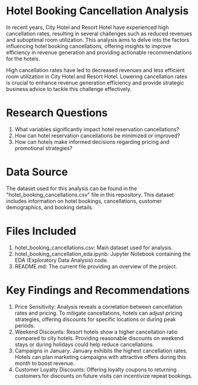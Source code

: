 # Hotel Booking Cancellation Analysis

In recent years, City Hotel and Resort Hotel have experienced high cancellation rates, resulting in several challenges such as reduced revenues and suboptimal room utilization. This analysis aims to delve into the factors influencing hotel booking cancellations, offering insights to improve efficiency in revenue generation and providing actionable recommendations for the hotels.

High cancellation rates have led to decreased revenues and less efficient room utilization in City Hotel and Resort Hotel. Lowering cancellation rates is crucial to enhance revenue generation efficiency and provide strategic business advice to tackle this challenge effectively.


# Research Questions

1. What variables significantly impact hotel reservation cancellations?
2. How can hotel reservation cancellations be minimized or improved?
3. How can hotels make informed decisions regarding pricing and promotional strategies?

# Data Source

The dataset used for this analysis can be found in the "hotel_booking_cancellations.csv" file in this repository. This dataset includes information on hotel bookings, cancellations, customer demographics, and booking details.

# Files Included

1. hotel_booking_cancellations.csv: Main dataset used for analysis.
2. hotel_booking_cancellation_eda.ipynb: Jupyter Notebook containing the EDA (Exploratory Data Analysis) code.
3. README.md: The current file providing an overview of the project.


# Key Findings and Recommendations

1. Price Sensitivity: Analysis reveals a correlation between cancellation rates and pricing. To mitigate cancellations, hotels can adjust pricing strategies, offering discounts for specific locations or during peak periods.
2. Weekend Discounts: Resort hotels show a higher cancellation ratio compared to city hotels. Providing reasonable discounts on weekend stays or during holidays could help reduce cancellations.
3. Campaigns in January: January exhibits the highest cancellation rates. Hotels can plan marketing campaigns with attractive offers during this month to boost revenue.
4. Customer Loyalty Discounts: Offering loyalty coupons to returning customers for discounts on future visits can incentivize repeat bookings.
